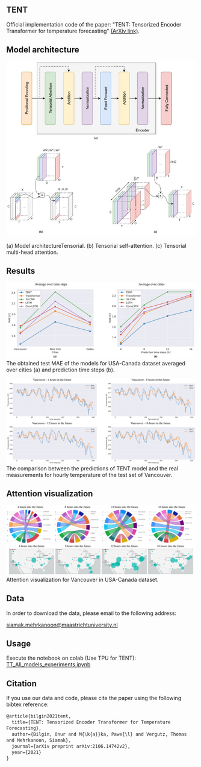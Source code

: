 ## TENT
Official implementation code of the paper: "TENT: Tensorized Encoder Transformer for temperature forecasting" [(ArXiv link)](https://arxiv.org/abs/2106.14742).

## Model architecture
![TENT](images/all_together.jpg)

(a) Model architectureTensorial. (b) Tensorial self-attention. (c) Tensorial multi-head attention.

## Results

![TENT](images/result_USA.png)
The obtained test MAE of the models for USA-Canada dataset averaged over cities (a) and prediction time steps (b).

![TENT](images/result_vancouver.png)
The comparison between the predictions of TENT model and the real measurements for hourly temperature of the test set of Vancouver.

## Attention visualization

![TENT](images/vancouver_maps.png)
Attention visualization for Vancouver in USA-Canada dataset.

## Data

In order to download the data, please email to the following address:

siamak.mehrkanoon@maastrichtuniversity.nl


## Usage
Execute the notebook on colab (Use TPU for TENT): [TT_All_models_experiments.ipynb](notebooks/TT_All_models_experiments.ipynb)

## Citation
If you use our data and code, please cite the paper using the following bibtex reference:
```
@article{bilgin2021tent,
  title={TENT: Tensorized Encoder Transformer for Temperature Forecasting},
  author={Bilgin, Onur and M{\k{a}}ka, Pawe{\l} and Vergutz, Thomas and Mehrkanoon, Siamak},
  journal={arXiv preprint arXiv:2106.14742v2},
  year={2021}
}
```

